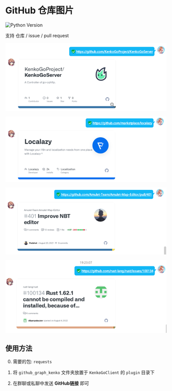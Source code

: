 # GitHub 仓库图片

![Python Version](https://img.shields.io/badge/python-3.9.13-blue)

支持 仓库 / issue / pull request

![img.png](img.png)

![img_1.png](img_1.png)

![img_2.png](img_2.png)

![img_3.png](img_3.png)

## 使用方法

0. 需要的包: `requests`

1. 将 `github_graph_kenko` 文件夹放置于 `KenkoGoClient` 的 `plugin` 目录下

2. 在群聊或私聊中发送 **GitHub链接** 即可

